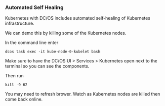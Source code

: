 ### Automated Self Healing

Kubernetes with DC/OS includes automated self-healing of Kubernetes infrastructure. 

We can demo this by killing some of the Kubernetes nodes. 

In the command line enter

```
dcos task exec -it kube-node-0-kubelet bash
```
Make sure to have the DC/OS UI > Services > Kubernetes open next to the terminal so you can see the components. 

Then run

```
kill -9 62
```

You may need to refresh brower. Watch as Kubernetes nodes are killed then come back online. 

